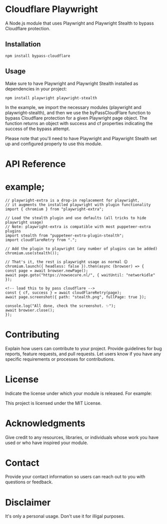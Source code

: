 # Cloudflare Playwright

<!-- [![NPM Version](https://img.shields.io/npm/v/your-module-name.svg)](https://www.npmjs.com/package/your-module-name)
[![License](https://img.shields.io/npm/l/your-module-name.svg)](https://github.com/your-username/your-module-name/blob/main/LICENSE) -->

A Node.js module that uses Playwright and Playwright Stealth to bypass Cloudflare protection.

## Installation

```shell
npm install bypass-cloudflare
```

## Usage

Make sure to have Playwright and Playwright Stealth installed as dependencies in your project:

```
npm install playwright playwright-stealth
```
In the example, we import the necessary modules (playwright and playwright-stealth), and then we use the byPassCloudFlare function to bypass Cloudflare protection for a given Playwright page object. The function returns an object with success and cf properties indicating the success of the bypass attempt.

Please note that you'll need to have Playwright and Playwright Stealth set up and configured properly to use this module.



# API Reference



# example;
```
// playwright-extra is a drop-in replacement for playwright,
// it augments the installed playwright with plugin functionality
import { chromium } from "playwright-extra";

// Load the stealth plugin and use defaults (all tricks to hide playwright usage)
// Note: playwright-extra is compatible with most puppeteer-extra plugins
import stealth from "puppeteer-extra-plugin-stealth";
import cloudFlareRetry from ".";

// Add the plugin to playwright (any number of plugins can be added)
chromium.use(stealth());

// That's it, the rest is playwright usage as normal 😊
chromium.launch({ headless: false }).then(async (browser) => {
const page = await browser.newPage();
await page.goto("https://nowsecure.nl/", { waitUntil: "networkidle" });

<!-- load this to by pass cloudflare -->
const { cf, success } = await cloudFlareRetry(page);
await page.screenshot({ path: "stealth.png", fullPage: true });

console.log("All done, check the screenshot. ✨");
await browser.close();
});
```

# Contributing
Explain how users can contribute to your project. Provide guidelines for bug reports, feature requests, and pull requests. Let users know if you have any specific requirements or processes for contributions.

# License
Indicate the license under which your module is released. For example:

This project is licensed under the MIT License.

# Acknowledgments
Give credit to any resources, libraries, or individuals whose work you have used or who have inspired your module.

# Contact
Provide your contact information so users can reach out to you with questions or feedback.


# Disclaimer

It's only a personal usage. Don't use it for illigal purposes.
